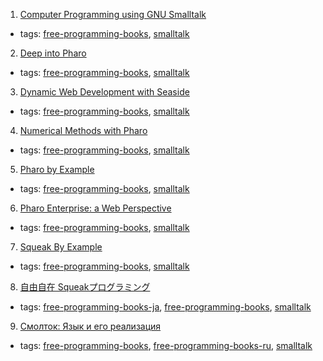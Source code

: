 1. [Computer Programming using GNU Smalltalk](http://www.canol.info/books/computer_programming_using_gnu_smalltalk/)
  * tags: [free-programming-books](tags/free-programming-books.md), [smalltalk](tags/smalltalk.md)
2. [Deep into Pharo](http://files.pharo.org/books/deep-into-pharo/)
  * tags: [free-programming-books](tags/free-programming-books.md), [smalltalk](tags/smalltalk.md)
3. [Dynamic Web Development with Seaside](http://book.seaside.st/book/table-of-contents)
  * tags: [free-programming-books](tags/free-programming-books.md), [smalltalk](tags/smalltalk.md)
4. [Numerical Methods with Pharo](http://files.pharo.org/books/numerical-methods/)
  * tags: [free-programming-books](tags/free-programming-books.md), [smalltalk](tags/smalltalk.md)
5. [Pharo by Example](http://pharobyexample.org)
  * tags: [free-programming-books](tags/free-programming-books.md), [smalltalk](tags/smalltalk.md)
6. [Pharo Enterprise: a Web Perspective](http://files.pharo.org/books/enterprise-pharo/)
  * tags: [free-programming-books](tags/free-programming-books.md), [smalltalk](tags/smalltalk.md)
7. [Squeak By Example](http://www.squeakbyexample.org)
  * tags: [free-programming-books](tags/free-programming-books.md), [smalltalk](tags/smalltalk.md)
8. [自由自在 Squeakプログラミング](http://swikis.ddo.jp/squeak/13)
  * tags: [free-programming-books-ja](tags/free-programming-books-ja.md), [free-programming-books](tags/free-programming-books.md), [smalltalk](tags/smalltalk.md)
9. [Смолток: Язык и его реализация](https://sites.google.com/site/polyglotsqueak/)
  * tags: [free-programming-books](tags/free-programming-books.md), [free-programming-books-ru](tags/free-programming-books-ru.md), [smalltalk](tags/smalltalk.md)
